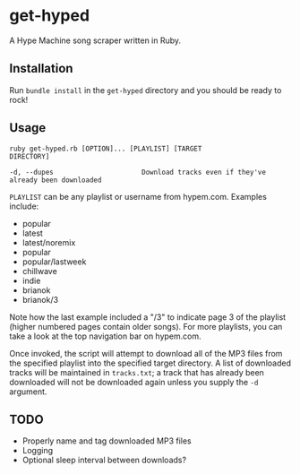 get-hyped
=========

A Hype Machine song scraper written in Ruby. 

Installation
------------

Run <code>bundle install</code> in the <code>get-hyped</code> directory and you should be ready to rock!

Usage
-----

<code>ruby get-hyped.rb [OPTION]... [PLAYLIST] [TARGET DIRECTORY]</code>

    -d, --dupes                      Download tracks even if they've already been downloaded

<code>PLAYLIST</code> can be any playlist or username from hypem.com. Examples include:

<ul>
	<li>popular</li>
	<li>latest</li>
	<li>latest/noremix</li>
	<li>popular</li>
	<li>popular/lastweek</li>
	<li>chillwave</li>
	<li>indie</li>
	<li>brianok</li>
	<li>brianok/3</li>
</ul>

Note how the last example included a "/3" to indicate page 3 of the playlist (higher numbered pages contain older songs). For more playlists, you can take a look at the top navigation bar on hypem.com. 

Once invoked, the script will attempt to download all of the MP3 files from the specified playlist into the specified target directory. A list of downloaded tracks will be maintained in <code>tracks.txt</code>; a track that has already been downloaded will not be downloaded again unless you supply the <code>-d</code> argument.

TODO
----
<ul>
	<li>Properly name and tag downloaded MP3 files
	<li>Logging</li>
	<li>Optional sleep interval between downloads?
</ul>
